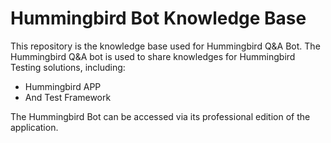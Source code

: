 # Hummingbird Bot Knowledge Base 
This repository is the knowledge base used for Hummingbird Q&A Bot. The Hummingbird Q&A bot is used to share knowledges for Hummingbird Testing solutions, including:
 - Hummingbird APP
 - And Test Framework

The Hummingbird Bot can be accessed via its professional edition of the application.
